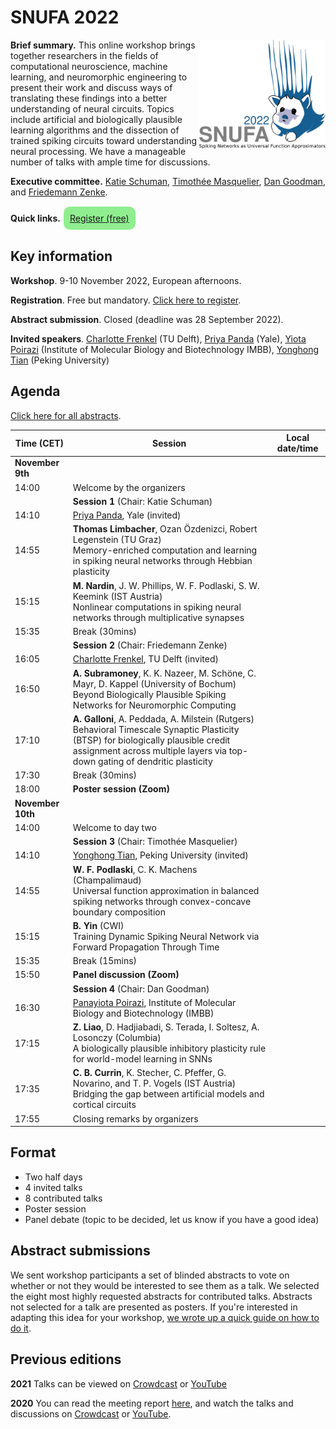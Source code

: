 # SNUFA 2022

<img align="right" width="300" style="max-width: 40%" src="/images/snufa2022_logo.png">

**Brief summary.** This online workshop brings together researchers in the fields of computational neuroscience, machine learning, and neuromorphic engineering to present their work and discuss ways of translating these findings into a better understanding of neural circuits. Topics include artificial and biologically plausible learning algorithms and the dissection of trained spiking circuits toward understanding neural processing. We have a manageable number of talks with ample time for discussions.

**Executive committee.** [Katie Schuman](https://catherineschuman.com/), [Timothée Masquelier](https://cerco.cnrs.fr/pagesp/tim/), [Dan Goodman](https://neural-reckoning.org), and [Friedemann Zenke](https://zenkelab.org/).

**Quick links.** <span style="background: lightgreen; border-radius: 10px; padding: 10px; display: inline-block; margin: 1px;"><a href="https://www.eventbrite.co.uk/e/snufa-workshop-2022-tickets-387490864607">Register (free)</a></span> 





## Key information


**Workshop**. 9-10 November 2022, European afternoons.

**Registration**. Free but mandatory. [Click here to register](https://www.eventbrite.co.uk/e/snufa-workshop-2022-tickets-387490864607).

**Abstract submission**. Closed (deadline was 28 September 2022).

**Invited speakers**. 
[Charlotte Frenkel](https://chfrenkel.github.io/) (TU Delft),
[Priya Panda](https://intelligentcomputinglab.yale.edu/) (Yale),
[Yiota Poirazi](http://dendrites.gr/) (Institute of Molecular Biology and Biotechnology IMBB),
[Yonghong Tian](https://www.pkuml.org/) (Peking University)


## Agenda

[Click here for all abstracts](all_abstracts.md).

<script language="javascript">
	function LT(d, t) {
		var date = new Date(d+' 2022 '+t+' UTC+1');
		document.write(date.toString());
	}
</script>

| Time (CET) | Session | Local date/time 
|------------|---------|-----------------
|**November 9th** |  |  
| 14:00 | Welcome by the organizers | <script language="javascript">LT('2 Nov', '14:00')</script> 
|     | **Session 1** (Chair: Katie Schuman) |  
| 14:10 | [Priya Panda](https://intelligentcomputinglab.yale.edu/), Yale (invited)| <script language="javascript">LT('2 Nov', '14:10')</script> 
| 14:55 | **Thomas Limbacher**, Ozan Özdenizci, Robert Legenstein (TU Graz) <br/> Memory-enriched computation and learning in spiking neural networks through Hebbian plasticity| <script language="javascript">LT('2 Nov', '14:55')</script> 
| 15:15 | **M. Nardin**, J. W. Phillips, W. F. Podlaski, S. W. Keemink (IST Austria) <br/> Nonlinear computations in spiking neural networks through multiplicative synapses | <script language="javascript">LT('2 Nov', '15:15')</script> 
| 15:35 | Break (30mins) | 
|       | **Session 2** (Chair: Friedemann Zenke) |  
| 16:05 | [Charlotte Frenkel](https://chfrenkel.github.io/), TU Delft (invited) |  <script language="javascript">LT('2 Nov', '16:05')</script>
| 16:50 | **A. Subramoney**, K. K. Nazeer, M. Schöne, C. Mayr, D. Kappel (University of Bochum) <br/> Beyond Biologically Plausible Spiking Networks for Neuromorphic Computing | <script language="javascript">LT('2 Nov', '16:50')</script> 
| 17:10 | **A. Galloni**, A. Peddada, A. Milstein (Rutgers) <br/> Behavioral Timescale Synaptic Plasticity (BTSP) for biologically plausible credit assignment across multiple layers via top-down gating of dendritic plasticity | <script language="javascript">LT('2 Nov', '17:10')</script>
| 17:30 | Break (30mins) | <script language="javascript">LT('2 Nov', '17:30')</script>
| 18:00 | **Poster session (Zoom)** |  <script language="javascript">LT('2 Nov', '18:00')</script>
| **November 10th** | | 
| 14:00 | Welcome to day two | <script language="javascript">LT('3 Nov', '14:00')</script> 
|       | **Session 3** (Chair: Timothée Masquelier) | 
| 14:10 |  [Yonghong Tian](https://www.pkuml.org/), Peking University (invited) | <script language="javascript">LT('3 Nov', '14:10')</script>
| 14:55 | **W. F. Podlaski**, C. K. Machens (Champalimaud) <br/> Universal function approximation in balanced spiking networks through convex-concave boundary composition | <script language="javascript">LT('3 Nov', '14:55')</script>
| 15:15 | **B. Yin** (CWI) <br/> Training Dynamic Spiking Neural Network via Forward Propagation Through Time | <script language="javascript">LT('3 Nov', '15:15')</script>
| 15:35 | Break (15mins) | <script language="javascript">LT('3 Nov', '15:35')</script>
| 15:50 | **Panel discussion (Zoom)** | <script language="javascript">LT('3 Nov', '15:50')</script>
|       | **Session 4** (Chair: Dan Goodman) | 
| 16:30 | [Panayiota Poirazi](http://dendrites.gr/), Institute of Molecular Biology and Biotechnology (IMBB) | <script language="javascript">LT('3 Nov', '16:30')</script>
| 17:15 | **Z. Liao**, D. Hadjiabadi, S. Terada, I. Soltesz, A. Losonczy (Columbia) <br/> A biologically plausible inhibitory plasticity rule for world-model learning in SNNs  | <script language="javascript">LT('3 Nov', '17:15')</script>
| 17:35 | **C. B. Currin**, K. Stecher, C. Pfeffer, G. Novarino, and T. P. Vogels (IST Austria) <br/> Bridging the gap between artificial models and cortical circuits | <script language="javascript">LT('3 Nov', '17:35')</script>
| 17:55 | Closing remarks by organizers | <script language="javascript">LT('3 Nov', '17:55')</script>



## Format

* Two half days
* 4 invited talks
* 8 contributed talks
* Poster session
* Panel debate (topic to be decided, let us know if you have a good idea)

## Abstract submissions 

We sent workshop participants a set of blinded abstracts to vote on whether or not they would be interested to see them as a talk. We selected the eight most highly requested abstracts for contributed talks. Abstracts not selected for a talk are presented as posters. If you're interested in adapting this idea for your workshop, [we wrote up a quick guide on how to do it](https://github.com/neural-reckoning/misc-guides/blob/main/workshop-abstract-voting-with-qualtrics-and-office.md).

## Previous editions

**2021** Talks can be viewed on [Crowdcast](https://www.crowdcast.io/e/snufa-2021) or [YouTube](https://www.youtube.com/playlist?list=PL09WqqDbQWHEqm1_3a620tKUKnC6FgBrG)

**2020** You can read the meeting report [here](https://www.sciencedirect.com/science/article/abs/pii/S089662732100009X), and watch the talks and discussions on [Crowdcast](/2020) or [YouTube](https://www.youtube.com/playlist?list=PL09WqqDbQWHFvM9DFYkM_GfnrVnIdLRhy).

